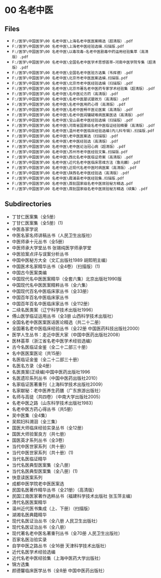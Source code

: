 # 00 名老中医

## Files

- `F:/医学\中国医学\00 名老中医\上海名老中医医案精选（超清版）.pdf`
- `F:/医学\中国医学\00 名老中医\上海老中医经验选编.扫描版.pdf`
- `F:/医学\中国医学\00 名老中医\以毒攻毒—名老中医剧毒中药运用经验集萃（高清版）.pdf`
- `F:/医学\中国医学\00 名老中医\全国名老中医学术思想荟萃—河南中医学院专集（超清版）.pdf`
- `F:/医学\中国医学\00 名老中医\全国名老中医验方选集（韦挥德）.pdf`
- `F:/医学\中国医学\00 名老中医\北京市老中医医案选编.扫描版.pdf`
- `F:/医学\中国医学\00 名老中医\北京市老中医经验选编（扫描版）.pdf`
- `F:/医学\中国医学\00 名老中医\北京市著名老中医药专家学术经验集（超清版）.pdf`
- `F:/医学\中国医学\00 名老中医\名中医论方药（高清版）.pdf`
- `F:/医学\中国医学\00 名老中医\名老中医屡试屡效方（高清版）.pdf`
- `F:/医学\中国医学\00 名老中医\名老中医用药心得（高清版）.pdf`
- `F:/医学\中国医学\00 名老中医\名老中医畅平医论医案（高清版）.pdf`
- `F:/医学\中国医学\00 名老中医\名老中医阎镛疑难病医案医话（高清版）.pdf`
- `F:/医学\中国医学\00 名老中医\宝山县老中医经验选编（扫描版）.pdf`
- `F:/医学\中国医学\00 名老中医\河南省国家级名老中医临证经验精要（高清版）.pdf`
- `F:/医学\中国医学\00 名老中医\温州老中医临床经验选编(内儿科专辑).扫描版.pdf`
- `F:/医学\中国医学\00 名老中医\老中医医案选（扫描版）.pdf`
- `F:/医学\中国医学\00 名老中医\老中医经验选（高清版）.pdf`
- `F:/医学\中国医学\00 名老中医\老中医论治冠心病（超清版）.pdf`
- `F:/医学\中国医学\00 名老中医\苏州市老中医经验文集.扫描版.pdf`
- `F:/医学\中国医学\00 名老中医\西北名老中医临证奇案（高清版）.pdf`
- `F:/医学\中国医学\00 名老中医\近代名老中医临床思维方法（鲁兆麟）.pdf`
- `F:/医学\中国医学\00 名老中医\近现代名老中医时病医案（高清版）.pdf`
- `F:/医学\中国医学\00 名老中医\陕西名老中医经验选（高清版）.pdf`
- `F:/医学\中国医学\00 名老中医\霞浦县老中医经验集.扫描版.pdf`
- `F:/医学\中国医学\00 名老中医\首批国家级名老中医效验秘方精选.pdf`
- `F:/医学\中国医学\00 名老中医\首批国家级名老中医效验秘方精选（续集）.pdf`

## Subdirectories

- 丁甘仁医案集（全5册）
- 丁甘仁医案集（全5册）(1)
- 中医各家学说
- 中医名家名师讲稿丛书（人民卫生出版社）
- 中医师承十元丛书（全5册）
- 中医师承大学堂丛书 张锡纯医学师承学堂
- 中医验案点评与误案分析丛书
- 中国中医秘方大全（文汇出版社1989 胡熙明主编）
- 中国医术名家精华丛书（全4卷）（扫描版）(1)
- 中国古今医案类编
- 中国现代名中医医案精华（全套六集）北京出版社1990版
- 中国现代名中医医案精粹丛书（全六集）
- 中国现代百名中医临床家丛书（全33册）
- 中国百年百名中医临床家丛书
- 中国百年百名中医临床家丛书（全112册）
- 二续名医类案（辽宁科学技术出版社1996）
- 傅山医学临证运用丛书（全3册 山西科学技术出版社）
- 全国名老中医医案医话医论精选（共二十二册）
- 全国著名老中医临床经验丛书（全22册 中国医药科技出版社2000）
- 医学人生丛书：走近中医大家（中国中医药出版社2008）
- 医林荟萃（浙江省名老中医学术经验选编）
- 古今名医临证金鉴（全二十二部三十册）
- 名中医医案医论（共15册）
- 名医临证金鉴（全二十二部三十册）
- 名医名方录（全4册）
- 名医类案(正续编)中国中医药出版社1996
- 名医遗珍系列丛书（中国中医药出版社2010）
- 名家临证医著重刊（上海科学技术出版社2009）
- 名家献秘：老中医养生药膳（广东旅游出版社）
- 名师与高徒（共四卷）（中南大学出版社2005）
- 名老中医之路（山东科学技术出版社1983）
- 名老中医方药心得丛书（共5册）
- 吴中医集（全4集）
- 吴熙妇科溯洄（全三集）
- 国医大师临床经验实录丛书（全12册）
- 国医大师验案良方（共七册）
- 国医英才系列丛书（全3卷）
- 当代中医世家系列（共十册）
- 当代中医世家系列（共十册）(1)
- 当代名医临证精华
- 当代名医典型医案集（全八册）
- 当代名医典型医案集（全八册）(1)
- 快意读医案系列
- 成都中医学院老中医医案选
- 民国名医著作精华丛书（全21册）（高清版）
- 民国江南医家著作选粹丛书（福建科学技术出版社 张玉萍主编）
- 清代名医医案精华
- 温州近代医书集成（上、下册）（扫描版）
- 湖湘名医典籍精华
- 现代名医证治丛书（全八册 人民卫生出版社）
- 现代名医证治丛书（全八册）
- 现代著名老中医名著重刊丛书（全70册 人民卫生出版社）
- 百家名医治验实录
- 自学中医之路丛书（全16册 天津科学技术出版社）
- 近代名医学术经验选编
- 近代名老中医经验集（上海中医药大学出版社）
- 锦方选集
- 颜德馨临床医学丛书（全8册 中国中医药出版社）
